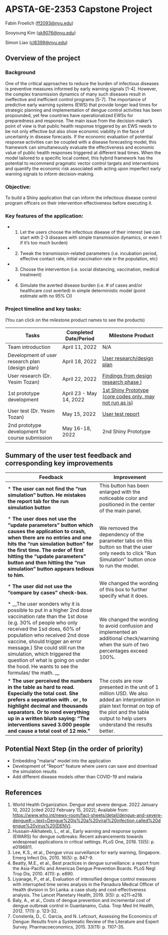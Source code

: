 # APSTA-GE-2353 Capstone Project

Fabin Froelich (ff2093@nyu.edu) 

Sooyoung Kim (sk9076@nyu.edu)

Simon Liao (cl6399@nyu.edu) 

## Overview of the project 

### Background
One of the critical approaches to reduce the burden of infectious diseases is preventive measures informed by early warning signals [1-4]. However, the complex transmission dynamics of many such diseases result in ineffective and inefficient control programs [5-7]. The importance of predictive early warning systems (EWS) that provide longer lead times for strategic planning and implementation of dengue control activities has been propounded, yet few countries have operationalized EWSs for preparedness and response. The main issue from the decision-maker’s point of view is that public health response triggered by an EWS needs to be not only effective but also show economic viability in the face of uncertainty in disease forecasts. If the economic evaluation of potential response activities can be coupled with a disease forecasting model, this framework can simultaneously evaluate the effectiveness and economic value of public health responses triggered at different lead times. When the model tailored to a specific local context, this hybrid framework has the potential to recommend pragmatic vector control targets and interventions and quantify the economic risk associated with acting upon imperfect early warning signals to inform decision-making.

### Objective: 
To build a Shiny application that can inform the infectious disease control program officers on their intervention effectiveness before executing it. 

### Key features of the application:
* 1) Let the users choose the infectious disease of their interest (we can start with 2-3 diseases with simple transmission dynamics, or even 1 if it’s too much burden)
* 2) Tweak the transmission-related parameters (i.e. incubation period, effective contact rate, initial vaccination rate in the population, etc)
* 3) Choose the intervention (i.e. social distancing, vaccination, medical treatment)
* 4) Simulate the averted disease burden (i.e. # of cases and/or healthcare cost averted) in simple deterministic model (point estimate with no 95% CI)

### Project timeline and key tasks:

(You can click on the milestone product names to see the products)

| Tasks                                               | Completed Date/Period          | Milestone Product                                                   |
|-----------------------------------------------------|--------------------------------|---------------------------------------------------------------------|
| Team introduction                                   |   April 11, 2022               |  N/A                                                                |
| Development of user research plan (design plan)     |   April 18, 2022               |  [User research/design plan](https://docs.google.com/document/d/1t9ZgOPcFT7rDFDlWfWsLlgWZNPPQ7JuB8Cz_U5okb6c/edit?usp=sharing)                                          |
| User research (Dr. Yesim Tozan)                     |   April 22, 2022               |  [Findings from design research phase I](https://docs.google.com/document/d/1q7zuqgdYAc4IIdkG1ZQOf-q160EIXHX__tkO1gUecN8/edit?usp=sharing)                              |
| 1st prototype development                           |   April 23 - May 14, 2022      |  [1st Shiny Prototype (core codes only. may not run as is)](https://github.com/sk9076/APSTA_GE_2358_Final/tree/main/1st%20prototype)                                                |
| User test (Dr. Yesim Tozan)                         |  May 15, 2022                  |  [User test report](https://docs.google.com/document/d/1C4yZy6OobXF6VqQ1AdK91Fm5Tt1dWj5q6KE1ZY7A2LI/edit?usp=sharing)                                                   |
| 2nd prototype development for course submission     | May 16-18, 2022                |  2nd Shiny Prototype                                                |

## Summary of the user test feedback and corresponding key improvements
|         Feedback                                    |    Improvement                 |
|-----------------------------------------------------|--------------------------------|
|* __The user can not find the “run simulation” button. He mistakes the report tab for the run simulation button__ | This button has been enlarged with the noticeable color and positioned in the center of the main panel. | 
|* __The user does not use the “update parameters” button which causes the application to crash, when there are no entries and one hits the “run simulation button” for the first time. The order of first hitting the “update parameters” button and then hitting the “run simulation” button appears tedious to him.__  | We removed the dependency of the parameter tabs on this button so that the user only needs to click "Run Simulation" button once to run the model. |
|* __The user did not use the “compare by cases” check-box.__ | We changed the wording of this box to further specify what it does. |
|* __The user wonders why it is possible to put in a higher 2nd dose vaccination rate than the 1st dose (e.g. 30% of people who only received the 1sd does, 60% of population who received 2nd dose vaccine, should trigger an error message.) She could still run the simulation, which triggered the question of what is going on under the hood. He wants to see the formulas/ the math. __ | We changed the wording to avoid confusion and implemented an additional check/warning when the sum of two percentages exceed 100%.|
|* __The user perceived the numbers in the table as hard to read. Especially the total cost. She prefers a separation with . or , to highlight decimal and thousands separators. Or to rond everything up in a written blurb saying: “The interventions saved 3.000 people and cause a total cost of 12 mio."__ | The costs are now presented in the unit of 1 million USD. We also added an interpretation in plain text format on top of the plot and the table output to help users understand the results better. |


## Potential Next Step (in the order of priority)
* Embedding "malaria" model into the application
* Development of "Report" feature where users can save and download the simulation results
* Add different disease models other than COVID-19 and malaria

## References

1.	World Health Organization. Dengue and severe dengue. 2022 January 10, 2022 [cited 2022 February 15, 2022]; Available from: https://www.who.int/news-room/fact-sheets/detail/dengue-and-severe-dengue#:~:text=Dengue%20is%20a%20viral%20infection,called%20dengue%20virus%20(DENV).
2. 	Hussain-Alkhateeb, L., et al., Early warning and response system (EWARS) for dengue outbreaks: Recent advancements towards widespread applications in critical settings. PLoS One, 2018. 13(5): p. e0196811.
3. 	Lee, K.S., et al., Dengue virus surveillance for early warning, Singapore. Emerg Infect Dis, 2010. 16(5): p. 847-9.
4. 	Beatty, M.E., et al., Best practices in dengue surveillance: a report from the Asia-Pacific and Americas Dengue Prevention Boards. PLoS Negl Trop Dis, 2010. 4(11): p. e890.
5. 	Liyanage, P., et al., Evaluation of intensified dengue control measures with interrupted time series analysis in the Panadura Medical Officer of Health division in Sri Lanka: a case study and cost-effectiveness analysis. The Lancet Planetary Health, 2019. 3(5): p. e211-e218.
6. 	Baly, A., et al., Costs of dengue prevention and incremental cost of dengue outbreak control in Guantanamo, Cuba. Trop Med Int Health, 2012. 17(1): p. 123-32.
7. 	Constenla, D., C. Garcia, and N. Lefcourt, Assessing the Economics of Dengue: Results from a Systematic Review of the Literature and Expert Survey. Pharmacoeconomics, 2015. 33(11): p. 1107-35.
